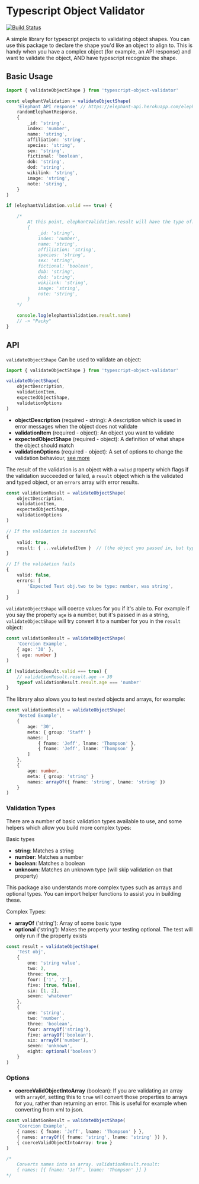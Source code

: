 # Typescript Object Validator

[![Build Status](https://travis-ci.com/sevenwestmedia-labs/typescript-object-validator.svg?branch=master)](https://travis-ci.com/sevenwestmedia-labs/typescript-object-validator)

A simple library for typescript projects to validating object shapes. You can use this package to declare the shape you'd like an object to align to. This is handy when you have a complex object (for example, an API response) and want to validate the object, AND have typescript recognize the shape.

## Basic Usage

```typescript
import { validateObjectShape } from 'typescript-object-validator'

const elephantValidation = validateObjectShape(
    'Elephant API response' // https://elephant-api.herokuapp.com/elephants/random
    randomElephantResponse,
    {
        _id: 'string',
        index: 'number',
        name: 'string',
        affiliation: 'string',
        species: 'string',
        sex: 'string',
        fictional: 'boolean',
        dob: 'string',
        dod: 'string',
        wikilink: 'string',
        image: 'string',
        note: 'string',
    }
)

if (elephantValidation.valid === true) {

    /*
        At this point, elephantValidation.result will have the type of:
        {
            _id: 'string',
            index: 'number',
            name: 'string',
            affiliation: 'string',
            species: 'string',
            sex: 'string',
            fictional: 'boolean',
            dob: 'string',
            dod: 'string',
            wikilink: 'string',
            image: 'string',
            note: 'string',
        }
    */

    console.log(elephantValidation.result.name)
    // -> "Packy"
}

```

## API

`validateObjectShape` Can be used to validate an object:

```typescript
import { validateObjectShape } from 'typescript-object-validator'

validateObjectShape(
    objectDescription,
    validationItem,
    expectedObjectShape,
    validationOptions
)
```

-   **objectDescription** (required - string): A description which is used in error messages when the object does not validate
-   **validationItem** (required - object): An object you want to validate
-   **expectedObjectShape** (required - object): A definition of what shape the object should match
-   **validationOptions** (required - object): A set of options to change the validation behaviour, [see more](#Options)

The result of the validation is an object with a `valid` property which flags if the validation succeeded or failed, a `result` object which is the validated and typed object, or an `errors` array with error results.

```typescript
const validationResult = validateObjectShape(
    objectDescription,
    validationItem,
    expectedObjectShape,
    validationOptions
)

// If the validation is successful
{
    valid: true,
    result: { ...validatedItem }  // (the object you passed in, but typed!)
}

// If the validation fails
{
    valid: false,
    errors: [
        'Expected Test obj.two to be type: number, was string',
    ]
}
```

`validateObjectShape` will coerce values for you if it's able to. For example if you say the property `age` is a number, but it's passed in as a string, `validateObjectShape` will try convert it to a number for you in the `result` object:

```typescript
const validationResult = validateObjectShape(
    'Coercion Example',
    { age: '30' },
    { age: number }
)

if (validationResult.valid === true) {
    // validationResult.result.age -> 30
    typeof validationResult.result.age === 'number'
}
```

The library also alows you to test nested objects and arrays, for example:

```typescript
const validationResult = validateObjectShape(
    'Nested Example',
    {
        age: '30',
        meta: { group: 'Staff' }
        names: [
            { fname: 'Jeff', lname: 'Thompson' },
            { fname: 'Jeff', lname: 'Thompson' }
        ]
    },
    {
        age: number,
        meta: { group: 'string' }
        names: arrayOf({ fname: 'string', lname: 'string' })
    }
)
```

### Validation Types

There are a number of basic validation types available to use, and some helpers which allow you build more complex types:

Basic types

-   **string**: Matches a string
-   **number**: Matches a number
-   **boolean**: Matches a boolean
-   **unknown**: Matches an unknown type (will skip validation on that property)

This package also understands more complex types such as arrays and optional types. You can import helper functions to assist you in building these.

Complex Types:

-   **arrayOf** ('string'): Array of some basic type
-   **optional** ('string'): Makes the property your testing optional. The test will only run if the property exists

```typescript
const result = validateObjectShape(
    'Test obj',
    {
        one: 'string value',
        two: 2,
        three: true,
        four: ['1', '2'],
        five: [true, false],
        six: [1, 2],
        seven: 'whatever'
    },
    {
        one: 'string',
        two: 'number',
        three: 'boolean',
        four: arrayOf('string'),
        five: arrayOf('boolean'),
        six: arrayOf('number'),
        seven: 'unknown',
        eight: optional('boolean')
    }
)
```

### Options

-   **coerceValidObjectIntoArray** (boolean): If you are validating an array with `arrayOf`, setting this to `true` will convert those properties to arrays for you, rather than returning an error. This is useful for example when converting from xml to json.

```typescript
const validationResult = validateObjectShape(
    'Coercion Example',
    { names: { fname: 'Jeff', lname: 'Thompson' } },
    { names: arrayOf({ fname: 'string', lname: 'string' }) },
    { coerceValidObjectIntoArray: true }
)

/*
    Converts names into an array. validationResult.result:
    { names: [{ fname: 'Jeff', lname: 'Thompson' }] }
*/
```
